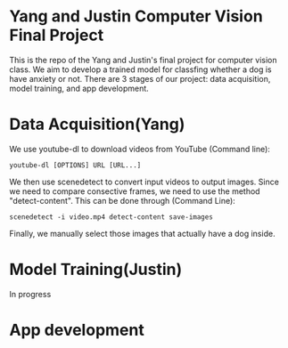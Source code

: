 # Yang and Justin Computer Vision Final Project
This is the repo of the Yang and Justin's final project for computer vision class. We aim to develop a trained model for classfing whether a dog is have anxiety or not. There are 3 stages of our project: data acquisition, model training, and app development.

# Data Acquisition(Yang)
We use youtube-dl to download videos from YouTube (Command line):

```
youtube-dl [OPTIONS] URL [URL...]
```


We then use scenedetect to convert input videos to output images. Since we need to compare consective frames, we need to use the method "detect-content". This can be done through (Command Line):
```
scenedetect -i video.mp4 detect-content save-images
```

Finally, we manually select those images that actually have a dog inside.

# Model Training(Justin)
In progress

# App development
